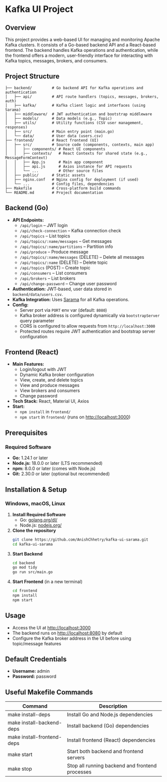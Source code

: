 # Kafka UI Project

## Overview
This project provides a web-based UI for managing and monitoring Apache Kafka clusters. It consists of a Go-based backend API and a React-based frontend. The backend handles Kafka operations and authentication, while the frontend offers a modern, user-friendly interface for interacting with Kafka topics, messages, brokers, and consumers.

## Project Structure

```
├── backend/         # Go backend API for Kafka operations and authentication
│   ├── api/         # API route handlers (topics, messages, brokers, auth)
│   ├── kafka/       # Kafka client logic and interfaces (using Sarama)
│   ├── middleware/  # JWT authentication and bootstrap middleware
│   ├── models/      # Data models (e.g., Topic)
│   ├── utils/       # Utility functions (CSV user management, responses)
│   ├── src/         # Main entry point (main.go)
│   └── data/        # User data (users.csv)
├── frontend/        # React frontend (UI)
│   ├── src/         # Source code (components, contexts, main app)
│   │   ├── components/ # React UI components
│   │   ├── contexts/   # React Contexts for shared state (e.g., MessageFormContext)
│   │   ├── App.js      # Main app component
│   │   ├── api.js      # Axios instance for API requests
│   │   └── ...         # Other source files
│   ├── public/      # Static assets
│   ├── nginx.conf   # Nginx config for deployment (if used)
│   └── ...          # Config files, dependencies
├── Makefile         # Cross-platform build commands
└── README.md        # Project documentation
```

## Backend (Go)
- **API Endpoints:**
  - `/api/login` – JWT login
  - `/api/check-connection` – Kafka connection check
  - `/api/topics` – List topics
  - `/api/topics/:name/messages` – Get messages
  - `/api/topics/:name/partitions` – Partition info
  - `/api/produce` – Produce message
  - `/api/topics/:name/messages` (DELETE) – Delete all messages
  - `/api/topics/:name` (DELETE) – Delete topic
  - `/api/topics` (POST) – Create topic
  - `/api/consumers` – List consumers
  - `/api/brokers` – List brokers
  - `/api/change-password` – Change user password
- **Authentication:** JWT-based, user data stored in `backend/data/users.csv`.
- **Kafka Integration:** Uses [Sarama](https://github.com/IBM/sarama) for all Kafka operations.
- **Config:**
  - Server port via `PORT` env var (default: `8080`)
  - Kafka broker address is configured dynamically via `bootstrapServer` query parameter
  - CORS is configured to allow requests from `http://localhost:3000`
  - Protected routes require JWT authentication and bootstrap server configuration

## Frontend (React)
- **Main Features:**
  - Login/logout with JWT
  - Dynamic Kafka broker configuration
  - View, create, and delete topics
  - View and produce messages
  - View brokers and consumers
  - Change password
- **Tech Stack:** React, Material UI, Axios
- **Start:**
  - `npm install` in `frontend/`
  - `npm start` in `frontend/` (runs on [http://localhost:3000](http://localhost:3000))

## Prerequisites

### Required Software
- **Go:** 1.24.1 or later
- **Node.js:** 18.0.0 or later (LTS recommended)
- **npm:** 8.0.0 or later (comes with Node.js)
- **Git:** 2.30.0 or later (optional but recommended)

## Installation & Setup

### Windows, macOS, Linux

1. **Install Required Software**
   - Go: [golang.org/dl/](https://golang.org/dl/)
   - Node.js: [nodejs.org/](https://nodejs.org/)
2. **Clone the repository**
   ```sh
   git clone https://github.com/AnishChhetry/kafka-ui-sarama.git
   cd kafka-ui-sarama
   ```
3. **Start Backend**
   ```sh
   cd backend
   go mod tidy
   go run src/main.go
   ```
4. **Start Frontend** (in a new terminal)
   ```sh
   cd frontend
   npm install
   npm start
   ```

## Usage
- Access the UI at [http://localhost:3000](http://localhost:3000)
- The backend runs on [http://localhost:8080](http://localhost:8080) by default
- Configure the Kafka broker address in the UI before using topic/message features

## Default Credentials
- **Username:** admin
- **Password:** password

## Useful Makefile Commands

| Command                     | Description                                      |
|-----------------------------|--------------------------------------------------|
| make install-deps           | Install Go and Node.js dependencies              |
| make install-backend-deps   | Install backend (Go) dependencies                |
| make install-frontend-deps  | Install frontend (React) dependencies            |
| make start                  | Start both backend and frontend servers          |
| make stop                   | Stop all running backend and frontend processes  |
